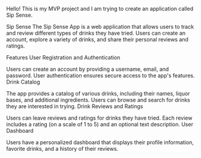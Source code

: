 Hello!
This is my MVP project and I am trying to create an application called Sip Sense.

Sip Sense
The Sip Sense App is a web application that allows users to track and review different types of drinks they have tried.
Users can create an account, explore a variety of drinks, and share their personal reviews and ratings.

Features
User Registration and Authentication

Users can create an account by providing a username, email, and password.
User authentication ensures secure access to the app's features.
Drink Catalog

The app provides a catalog of various drinks, including their names, liquor bases, and additional ingredients.
Users can browse and search for drinks they are interested in trying.
Drink Reviews and Ratings

Users can leave reviews and ratings for drinks they have tried.
Each review includes a rating (on a scale of 1 to 5) and an optional text description.
User Dashboard

Users have a personalized dashboard that displays their profile information, favorite drinks, and a history of their reviews.
